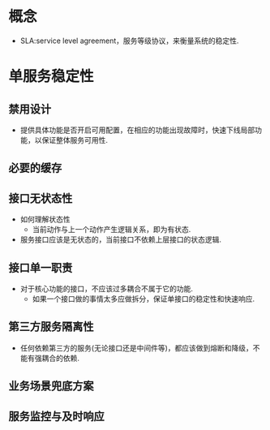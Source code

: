 # 概念
- SLA:service level agreement，服务等级协议，来衡量系统的稳定性.

# 单服务稳定性
## 禁用设计
- 提供具体功能是否开启可用配置，在相应的功能出现故障时，快速下线局部功能，以保证整体服务可用性.

## 必要的缓存


## 接口无状态性
- 如何理解状态性
	- 当前动作与上一个动作产生逻辑关系，即为有状态.
- 服务接口应该是无状态的，当前接口不依赖上层接口的状态逻辑.

## 接口单一职责
- 对于核心功能的接口，不应该过多耦合不属于它的功能.
	- 如果一个接口做的事情太多应做拆分，保证单接口的稳定性和快速响应.

## 第三方服务隔离性
- 任何依赖第三方的服务(无论接口还是中间件等)，都应该做到熔断和降级，不能有强耦合的依赖.

## 业务场景兜底方案


## 服务监控与及时响应

